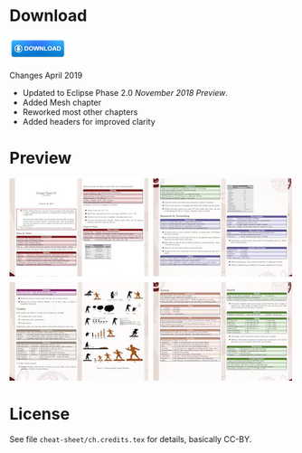 
# Download

[![Download](/gfx/download.jpg)](https://github.com/ralfbiedert/eclipse-phase-2-tools/releases/download/v2019-04-07/ep2-cheat-sheet-2019-04-07.pdf)

Changes April 2019

* Updated to Eclipse Phase 2.0 _November 2018 Preview_.
* Added Mesh chapter
* Reworked most other chapters
* Added headers for improved clarity


# Preview

![Preview](/gfx/preview-cheat-sheet-r1.jpg)


# License

See file `cheat-sheet/ch.credits.tex` for details,  basically CC-BY.
